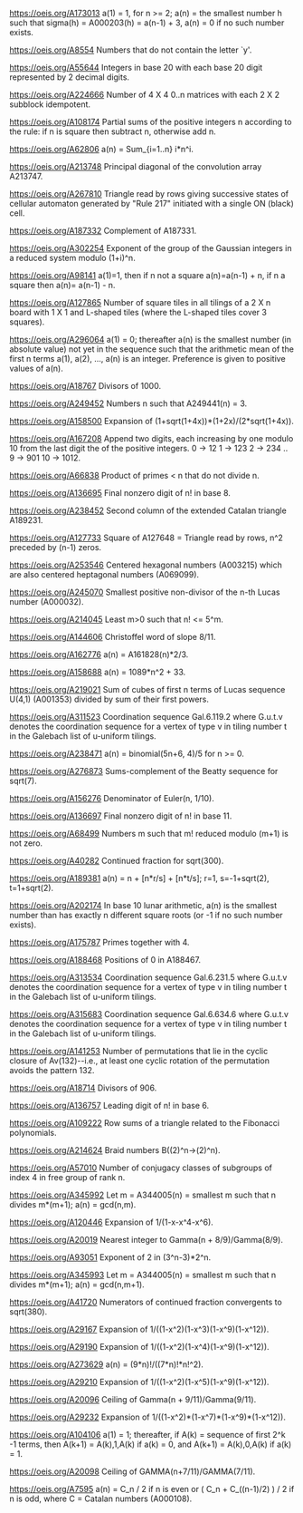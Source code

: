 https://oeis.org/A173013 a(1) = 1, for n >= 2; a(n) = the smallest number h such that sigma(h) = A000203(h) = a(n-1) + 3, a(n) = 0 if no such number exists.

https://oeis.org/A8554 Numbers that do not contain the letter `y'.

https://oeis.org/A55644 Integers in base 20 with each base 20 digit represented by 2 decimal digits.

https://oeis.org/A224666 Number of 4 X 4 0..n matrices with each 2 X 2 subblock idempotent.

https://oeis.org/A108174 Partial sums of the positive integers n according to the rule: if n is square then subtract n, otherwise add n.

https://oeis.org/A62806 a(n) = Sum_{i=1..n} i\*n^i.

https://oeis.org/A213748 Principal diagonal of the convolution array A213747.

https://oeis.org/A267810 Triangle read by rows giving successive states of cellular automaton generated by "Rule 217" initiated with a single ON (black) cell.

https://oeis.org/A187332 Complement of A187331.

https://oeis.org/A302254 Exponent of the group of the Gaussian integers in a reduced system modulo (1+i)^n.

https://oeis.org/A98141 a(1)=1, then if n not a square a(n)=a(n-1) + n, if n a square then a(n)= a(n-1) - n.

https://oeis.org/A127865 Number of square tiles in all tilings of a 2 X n board with 1 X 1 and L-shaped tiles (where the L-shaped tiles cover 3 squares).

https://oeis.org/A296064 a(1) = 0; thereafter a(n) is the smallest number (in absolute value) not yet in the sequence such that the arithmetic mean of the first n terms a(1), a(2), ..., a(n) is an integer. Preference is given to positive values of a(n).

https://oeis.org/A18767 Divisors of 1000.

https://oeis.org/A249452 Numbers n such that A249441(n) = 3.

https://oeis.org/A158500 Expansion of (1+sqrt(1+4x))\*(1+2x)/(2\*sqrt(1+4x)).

https://oeis.org/A167208 Append two digits, each increasing by one modulo 10 from the last digit the of the positive integers. 0 -> 12 1 -> 123 2 -> 234 .. 9 -> 901 10 -> 1012.

https://oeis.org/A66838 Product of primes < n that do not divide n.

https://oeis.org/A136695 Final nonzero digit of n! in base 8.

https://oeis.org/A238452 Second column of the extended Catalan triangle A189231.

https://oeis.org/A127733 Square of A127648 = Triangle read by rows, n^2 preceded by (n-1) zeros.

https://oeis.org/A253546 Centered hexagonal numbers (A003215) which are also centered heptagonal numbers (A069099).

https://oeis.org/A245070 Smallest positive non-divisor of the n-th Lucas number (A000032).

https://oeis.org/A214045 Least m>0 such that n! <= 5^m.

https://oeis.org/A144606 Christoffel word of slope 8/11.

https://oeis.org/A162776 a(n) = A161828(n)\*2/3.

https://oeis.org/A158688 a(n) = 1089\*n^2 + 33.

https://oeis.org/A219021 Sum of cubes of first n terms of Lucas sequence U(4,1) (A001353) divided by sum of their first powers.

https://oeis.org/A311523 Coordination sequence Gal.6.119.2 where G.u.t.v denotes the coordination sequence for a vertex of type v in tiling number t in the Galebach list of u-uniform tilings.

https://oeis.org/A238471 a(n) = binomial(5n+6, 4)/5 for n >= 0.

https://oeis.org/A276873 Sums-complement of the Beatty sequence for sqrt(7).

https://oeis.org/A156276 Denominator of Euler(n, 1/10).

https://oeis.org/A136697 Final nonzero digit of n! in base 11.

https://oeis.org/A68499 Numbers m such that m! reduced modulo (m+1) is not zero.

https://oeis.org/A40282 Continued fraction for sqrt(300).

https://oeis.org/A189381 a(n) = n + [n\*r/s] + [n\*t/s]; r=1, s=-1+sqrt(2), t=1+sqrt(2).

https://oeis.org/A202174 In base 10 lunar arithmetic, a(n) is the smallest number than has exactly n different square roots (or -1 if no such number exists).

https://oeis.org/A175787 Primes together with 4.

https://oeis.org/A188468 Positions of 0 in A188467.

https://oeis.org/A313534 Coordination sequence Gal.6.231.5 where G.u.t.v denotes the coordination sequence for a vertex of type v in tiling number t in the Galebach list of u-uniform tilings.

https://oeis.org/A315683 Coordination sequence Gal.6.634.6 where G.u.t.v denotes the coordination sequence for a vertex of type v in tiling number t in the Galebach list of u-uniform tilings.

https://oeis.org/A141253 Number of permutations that lie in the cyclic closure of Av(132)--i.e., at least one cyclic rotation of the permutation avoids the pattern 132.

https://oeis.org/A18714 Divisors of 906.

https://oeis.org/A136757 Leading digit of n! in base 6.

https://oeis.org/A109222 Row sums of a triangle related to the Fibonacci polynomials.

https://oeis.org/A214624 Braid numbers B((2)^n->(2)^n).

https://oeis.org/A57010 Number of conjugacy classes of subgroups of index 4 in free group of rank n.

https://oeis.org/A345992 Let m = A344005(n) = smallest m such that n divides m\*(m+1); a(n) = gcd(n,m).

https://oeis.org/A120446 Expansion of 1/(1-x-x^4-x^6).

https://oeis.org/A20019 Nearest integer to Gamma(n + 8/9)/Gamma(8/9).

https://oeis.org/A93051 Exponent of 2 in (3^n-3)\*2^n.

https://oeis.org/A345993 Let m = A344005(n) = smallest m such that n divides m\*(m+1); a(n) = gcd(n,m+1).

https://oeis.org/A41720 Numerators of continued fraction convergents to sqrt(380).

https://oeis.org/A29167 Expansion of 1/((1-x^2)(1-x^3)(1-x^9)(1-x^12)).

https://oeis.org/A29190 Expansion of 1/((1-x^2)(1-x^4)(1-x^9)(1-x^12)).

https://oeis.org/A273629 a(n) = (9\*n)!/((7\*n)!\*n!^2).

https://oeis.org/A29210 Expansion of 1/((1-x^2)(1-x^5)(1-x^9)(1-x^12)).

https://oeis.org/A20096 Ceiling of Gamma(n + 9/11)/Gamma(9/11).

https://oeis.org/A29232 Expansion of 1/((1-x^2)\*(1-x^7)\*(1-x^9)\*(1-x^12)).

https://oeis.org/A104106 a(1) = 1; thereafter, if A(k) = sequence of first 2^k -1 terms, then A(k+1) = A(k),1,A(k) if a(k) = 0, and A(k+1) = A(k),0,A(k) if a(k) = 1.

https://oeis.org/A20098 Ceiling of GAMMA(n+7/11)/GAMMA(7/11).

https://oeis.org/A7595 a(n) = C_n / 2 if n is even or ( C_n + C_((n-1)/2) ) / 2 if n is odd, where C = Catalan numbers (A000108).

